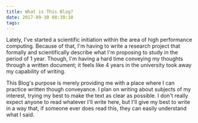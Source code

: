 ```yaml
---
title: What is This Blog?
date: 2017-09-30 08:39:10
tags:
---
```


Lately, I've started a scientific initiation within the area of high performance computing. Because of that, I'm having to write a research project that formally and scientifically describe what I'm proposing to study in the period of 1 year. Though, I'm having a hard time conveying my thoughts through a written document; it feels like 4 years in the university took away my capability of writing.

This Blog's purpose is merely providing me with a place where I can practice written though conveyance. I plan on writing about subjects of my interest, trying my best to make the text as clear as possible. I don't really expect anyone to read whatever I'll write here, but I'll give my best to write in a way that, if someone ever does read this, they can easily understand what I said.
